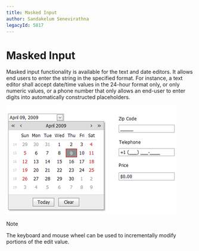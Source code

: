 ```yaml
---
title: Masked Input
author: Sandakelum Senevirathna
legacyId: 5817
---
```

# Masked Input
Masked input functionality is available for the text and date editors. It allows end users to enter the string in the specified format. For instance, a text editor shall accept date/time values in the 24-hour format only, or only numeric values, or a phone number that only allows an end-user to enter digits into automatically constructed placeholders.

![ASPxEditors-MaskedInput](../../images/img9400.png)

> [!NOTE]
> The keyboard and mouse wheel can be used to incrementally modify portions of the edit value.